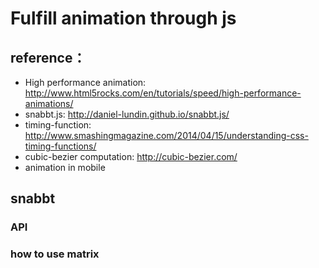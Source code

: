 # Fulfill animation through js

## reference：
   - High performance animation: http://www.html5rocks.com/en/tutorials/speed/high-performance-animations/
   - snabbt.js: http://daniel-lundin.github.io/snabbt.js/
   - timing-function: http://www.smashingmagazine.com/2014/04/15/understanding-css-timing-functions/
   - cubic-bezier computation: http://cubic-bezier.com/
   - animation in mobile

## snabbt

### API

### how to use matrix



